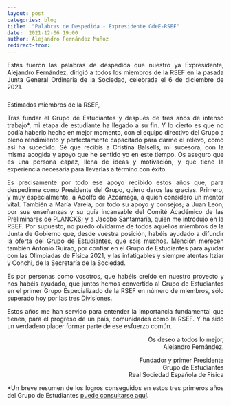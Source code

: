 ```yaml
---
layout: post
categories: blog
title:  "Palabras de Despedida - Expresidente GdeE-RSEF"
date:  2021-12-06 19:00
author: Alejandro Fernández Muñoz
redirect-from:
---
```


<p style="text-align: justify;">Estas fueron las palabras de despedida que nuestro ya Expresidente, Alejandro Fernández, dirigió a todos los miembros de la RSEF en la pasada Junta General Ordinaria de la Sociedad, celebrada el 6 de diciembre de 2021.</p>

<p style="padding-top: 10px">Estimados miembros de la RSEF,</p>

<p style="text-align: justify;">Tras fundar el Grupo de Estudiantes y después de tres años de intenso trabajo*, mi etapa de estudiante ha llegado a su fin. Y lo cierto es que no podía haberlo hecho en mejor momento, con el equipo directivo del Grupo a pleno rendimiento y perfectamente capacitado para darme el relevo, como así ha sucedido. Sé que recibís a Cristina Balsells, mi sucesora, con la misma acogida y apoyo que he sentido yo en este tiempo. Os aseguro que es una persona capaz, llena de ideas y motivación, y que tiene la experiencia necesaria para llevarlas a término con éxito.</p>
<p style="text-align: justify;">Es precisamente por todo ese apoyo recibido estos años que, para despedirme como Presidente del Grupo, quiero daros las gracias. Primero, y muy especialmente, a Adolfo de Azcárraga, a quien considero un mentor vital. También a María Varela, por todo su apoyo y consejos; a Juan León, por sus enseñanzas y su guía incansable del Comité Académico de las Preliminares de PLANCKS; y a Jacobo Santamaría, quien me introdujo en la RSEF. Por supuesto, no puedo olvidarme de todos aquellos miembros de la Junta de Gobierno que, desde vuestra posición, habéis ayudado a difundir la oferta del Grupo de Estudiantes, que sois muchos. Mención merecen también Antonio Guirao, por confiar en el Grupo de Estudiantes para ayudar con las Olimpiadas de Física 2021, y las infatigables y siempre atentas Itziar y Conchi, de la Secretaría de la Sociedad.</p>
<p style="text-align: justify;">Es por personas como vosotros, que habéis creído en nuestro proyecto y nos habéis ayudado, que juntos hemos convertido al Grupo de Estudiantes en el primer Grupo Especializado de la RSEF en número de miembros, sólo superado hoy por las tres Divisiones.</p>
<p style="text-align: justify;">Estos años me han servido para entender la importancia fundamental que tienen, para el progreso de un país, comunidades como la RSEF. Y ha sido un verdadero placer formar parte de ese esfuerzo común.</p>

<p style="text-align: right;">Os deseo a todos lo mejor,<br>
Alejandro Fernández.</p>

<p style="text-align: right;">Fundador y primer Presidente<br>
Grupo de Estudiantes<br>
Real Sociedad Española de Física</p>

<p style="text-align: justify;">*Un breve resumen de los logros conseguidos en estos tres primeros años del Grupo de Estudiantes <a href="https://estudiantes.rsef.es/blog/2021/11/14/CartaDimisionAlejandro/" target="_blank">puede consultarse aquí</a>.</p>
